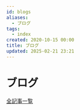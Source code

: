 ```yaml
---
id: blogs
aliases:
  - ブログ
tags:
  - index
created: 2020-10-15 00:00
title: ブログ
updated: 2025-02-21 23:21
---
```


# ブログ

[全記事一覧](/blog)

